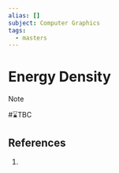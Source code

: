 ```yaml
---
alias: []
subject: Computer Graphics
tags:
  - masters
---
```

# Energy Density

>[!note]
> #⌛TBC 

## References
1. 